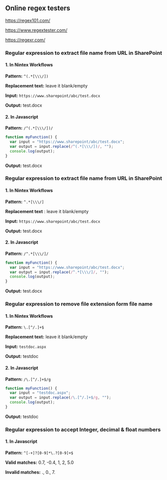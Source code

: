 ## Online regex testers
https://regex101.com/

https://www.regextester.com/

https://regexr.com/

### Regular expression to extract file name from URL in SharePoint

#### 1. In Nintex Workflows

**Pattern:** `^(.*[\\\/])`

**Replacement text:** leave it blank/empty

**Input:** `https://www.sharepoint/abc/test.docx`

**Output:** test.docx

#### 2. In Javascript

**Pattern:** `/^(.*[\\\/])/`

```javascript
function myFunction() {
  var input = "https://www.sharepoint/abc/test.docx"; 
  var output = input.replace(/^(.*[\\\/])/, "");
  console.log(output);
}
```
**Output:** test.docx



### Regular expression to extract file name from URL in SharePoint

#### 1. In Nintex Workflows

**Pattern:** `^.*[\\\/]`

**Replacement text**  : leave it blank/empty

**Input:** `https://www.sharepoint/abc/test.docx`

**Output:** test.docx

#### 2. In Javascript

**Pattern:** `/^.*[\\\/]/`

```javascript
function myFunction() {
  var input = "https://www.sharepoint/abc/test.docx"; 
  var output = input.replace(/^.*[\\\/]/, "");
  console.log(output);
}
```
**Output:** test.docx




### Regular expression to remove file extension form file name

#### 1. In Nintex Workflows

**Pattern:** `\.[^/.]+$`

**Replacement text:** leave it blank/empty

**Input:** `testdoc.aspx`

**Output:** testdoc


#### 2. In Javascript

**Pattern:** `/\.[^/.]+$/g`

```javascript
function myFunction() {
  var input = "testdoc.aspx"; 
  var output = input.replace(/\.[^/.]+$/g, "");
  console.log(output);
}
```
**Output:** testdoc


### Regular expression to accept Integer, decimal & float numbers

#### 1. In Javascript

**Pattern:** `^[-+]?[0-9]*\.?[0-9]+$`

**Valid matches:** 0.7, -0.4, 1, 2, 5.0

**Invalid matches:** ., 0., 7.

